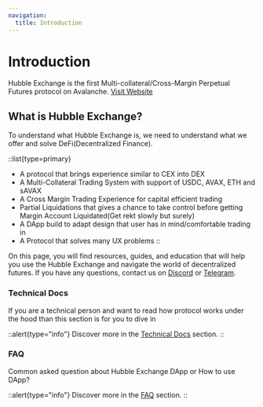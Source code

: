 ```yaml
---
navigation:
  title: Introduction
---
```



# Introduction

Hubble Exchange is the first Multi-collateral/Cross-Margin Perpetual Futures protocol on Avalanche. [Visit Website](https://hubble.exchange/)

## What is Hubble Exchange?

To understand what Hubble Exchange is, we need to understand what we offer and solve DeFi(Decentralized Finance).

::list{type=primary}
- A protocol that brings experience similar to CEX into DEX
- A Multi-Collateral Trading System with support of USDC, AVAX, ETH and sAVAX
- A Cross Margin Trading Experience for capital efficient trading
- Partial Liquidations that gives a chance to take control before getting Margin Account Liquidated(Get rekt slowly but surely)
- A DApp build to adapt design that user has in mind/comfortable trading in
- A Protocol that solves many UX problems
::

On this page, you will find resources, guides, and education that will help you use the Hubble Exchange and navigate the world of decentralized futures. If you have any questions, contact us on [Discord](https://discord.gg/WecK2XVQ8z) or [Telegram](https://t.me/HubbleExchange).

### Technical Docs

If you are a technical person and want to read how protocol works under the hood than this section is for you to dive in

::alert{type="info"}
Discover more in the [Technical Docs](/docs/technical-docs/) section.
::


### FAQ

Common asked question about Hubble Exchange DApp or How to use DApp?

::alert{type="info"}
Discover more in the [FAQ](/docs/FAQ/) section.
::
